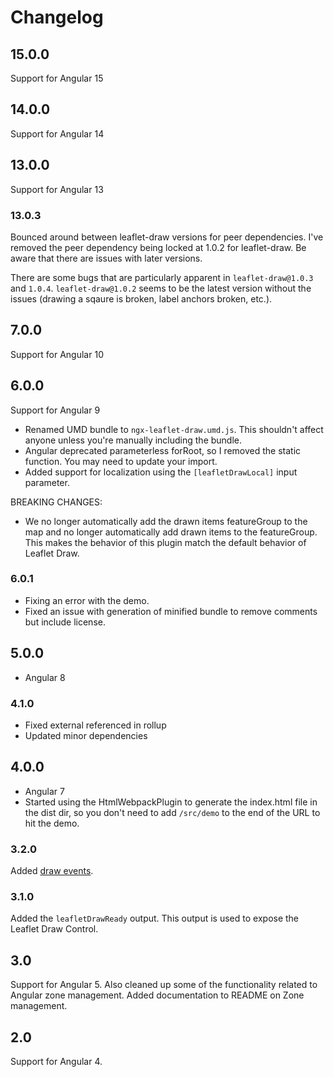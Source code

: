 # Changelog

## 15.0.0
Support for Angular 15

## 14.0.0
Support for Angular 14

## 13.0.0
Support for Angular 13

### 13.0.3
Bounced around between leaflet-draw versions for peer dependencies.
I've removed the peer dependency being locked at 1.0.2 for leaflet-draw.
Be aware that there are issues with later versions.

There are some bugs that are particularly apparent in `leaflet-draw@1.0.3` and `1.0.4`. 
`leaflet-draw@1.0.2` seems to be the latest version without the issues (drawing a sqaure is broken, label anchors broken, etc.).


## 7.0.0
Support for Angular 10

## 6.0.0
Support for Angular 9

- Renamed UMD bundle to `ngx-leaflet-draw.umd.js`. This shouldn't affect anyone unless you're manually including the bundle.
- Angular deprecated parameterless forRoot, so I removed the static function. You may need to update your import.
- Added support for localization using the `[leafletDrawLocal]` input parameter.

BREAKING CHANGES:
- We no longer automatically add the drawn items featureGroup to the map and no longer automatically add drawn items to the featureGroup. This makes the behavior of this plugin match the default behavior of Leaflet Draw.

### 6.0.1
- Fixing an error with the demo.
- Fixed an issue with generation of minified bundle to remove comments but include license.

## 5.0.0
- Angular 8

### 4.1.0
- Fixed external referenced in rollup
- Updated minor dependencies

## 4.0.0
- Angular 7
- Started using the HtmlWebpackPlugin to generate the index.html file in the dist dir, so you don't need to add `/src/demo` to the end of the URL to hit the demo.

### 3.2.0
Added [draw events](#draw-events).

### 3.1.0
Added the ```leafletDrawReady``` output. This output is used to expose the Leaflet Draw Control.

## 3.0
Support for Angular 5. Also cleaned up some of the functionality related to Angular zone management.
Added documentation to README on Zone management.

## 2.0
Support for Angular 4.
